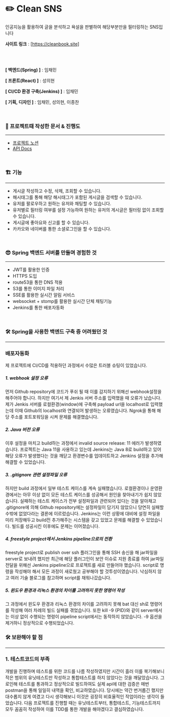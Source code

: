 # ✏️ Clean SNS

인공지능을 활용하여 글을 분석하고 욕설을 판별하여 해당부분만을 필터링하는 SNS입니다

**사이트 링크** : [https://cleanbook.site]

<br/>

<br/>

**[ 백엔드(Spring) ]** : 임채민

**[ 프론트(React) ]** : 성의현

**[ CI/CD 환경 구축(Jenkins) ]** : 임채민

**[ 기획, 디자인 ]** : 임채민, 성의현, 이종찬

<br/>

### 📝 프로젝트때 작성한 문서 & 진행도

---

- [프로젝트 노션 ](https://alive-pocket-572.notion.site/c563651ed195442990dc9bf82388d13b)
- [API Docs](https://alive-pocket-572.notion.site/API-docs-e3d1ed1dd409449e95a791147423c39e)

<br/>

### 🏗️ 기능

---

- 게시글 작성하고 수정, 삭제, 조회할 수 있습니다.
- 해시태그를 통해 해당 해시태그가 포함된 게시글을 검색할 수 있습니다.
- 유저를 팔로우하고 원하는 유저와 채팅할 수 있습니다.
- 유저별로 필터링 여부를 설정 가능하여 원하는 유저의 게시글은 필터링 없이 조회할 수 있습니다.
- 게시글에 좋아요와 신고를 할 수 있습니다.
- 카카오와 네이버를 통한 소셜로그인을 할 수 있습니다.

<br/>



### 😎 Spring 백엔드 서버를 만들며 경험한 것

---

- JWT를 활용한 인증
- HTTPS 도입
- route53을 통한 DNS 적용
- S3를 통한 이미지 파일 처리
- SSE를 활용한 실시간 알림 서비스
- websocket + stomp를 활용한 실시간 단체 채팅기능
- Jenkins를 통한 배포자동화

<br/>  

### 🛠️ Spring을 사용한 백엔드 구축 중 어려웠던 것

------

<h3> 배포자동화 </h3>

제 프로젝트에 CI/CD를 적용하던 과정에서 수많은 트러블 슈팅이 있었습니다. 

<h5> 1. webhook 설정 오류 </h5>
먼저 Github repository에 코드가 푸쉬 될 때 이를 감지하기 위해선 webhook설정을 해주어야 합니다. 하지만 여기서 제 Jenkis 서버 주소를 입력했을 때 오류가 났습니다. 제가 Jenkis 서버를 로컬환경(window)에 구축해 payload url을 localhost로 입력했는데 이때 Github의 localhost와 연결되어 발생하는 오류였습니다. Ngrok을 통해 해당 주소를 포트포워딩을 시켜 문제를 해결했습니다. 

<h5> 2. Java 버전 오류 </h5>
이후 설정을 마치고 build하는 과정에서 invalid source release: 11 에러가 발생하였습니다. 프로젝트는 Java 11을 사용하고 있는데 Jenkins는 Java 8로 build하고 있어 해당 오류가 발생했다는 것을 깨닫고 환경변수를 업데이트하고 Jenkins 설정을 추가해 해결할 수 있었습니다. 

<h5> 3. .gitignore 관련 설정파일 오류</h5>
하지만 build 과정에서 일부 테스트 케이스를 계속 실패했습니다. 로컬환경이나 운영환경에서는 아무 이상 없이 모든 테스트 케이스를 성공해서 원인을 찾아내기가 쉽지 않았습니다. 실패하는 테스트 케이스가 전부 설정파일과 관련되어 있다는 것을 알아채고 .gitignore에 의해 Github repository에는 설정파일이 담기지 않았으니 당연히 실패할 수밖에 없었다라는 결론에 이르렀습니다. Jenkins는 이런 상황에 대비에 설정 파일을 미리 저장해두고 build전 추가해주는 시스템을 갖고 있었고 문제를 해결할 수 있었습니다. 빌드를 성공시킨 이후에도 문제는 이어졌습니다. 

<h5> 4. freestyle project에서 Jenkins pipeline으로의 전환</h5>
freestyle project로 publish over ssh 플러그인을 통해 SSH 송신을 해 jar파일을 server로 보내려 했지만 최근에 해당 플러그인이 보안 이슈로 지원 종료를 하여 jar파일 전달을 위해선 Jenkins pipeline으로 프로젝트를 새로 만들어야 했습니다. script로 명령을 작성해야 해서 모든 과정이 새로웠고 공부해야 할 것투성이였습니다. 낙심하지 않고 여러 기술 블로그를 참고하며 script를 채워나갔습니다. 

<h5> 5. 윈도우 환경과 리눅스 환경의 차이를 고려하지 못한 명령어 작성</h5>
그 과정에서 윈도우 환경과 리눅스 환경의 차이를 고려하지 못해 bat 대신 sh로 명령어를 작성해 여러 차례의 빌드 실패를 겪었습니다. 또한 kill -9 {PID}와 같이 server에서는 이상 없이 수행되는 명령이 pipeline script에서는 동작하지 않았습니다. -9 옵션을 제거하니 정상적으로 수행되었습니다. 




<br/>




### **🛠 보완해야 할 점**

---

### 1. **테스트코드의 부족**

개발을 진행하며 테스트를 위한 코드를 나름 작성하였지만 시간이 흘러 이를 복기해보니 작은 범위의 유닛테스트만 작성하고 통합테스트를 하지 않았다는 것을 깨달았습니다.
그로인해 테스트를 통과하고 정상적으로 빌드하여도 실제 api에 대한 검증은 매번 postman을 통해 일일히 내역을 확인, 비교하였습니다. 당시에는 약간 번거롭긴 했지만 대수롭지 않게 여겼고 다시 생각해보니 이것은 굉장히 비효율적인 작업이라는 생각이 들었습니다.
다음 프로젝트를 진행할 때는 유닛테스트부터, 통합테스트, 기능테스트까지 모두 꼼꼼히 작성하여 이를 TDD를 통한 개발을 해야겠다고 결심하였습니다.




